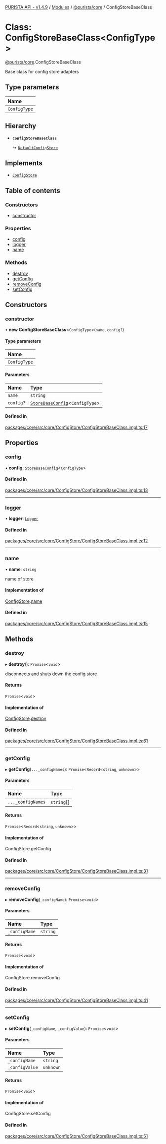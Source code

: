 [PURISTA API - v1.4.9](../README.md) / [Modules](../modules.md) / [@purista/core](../modules/purista_core.md) / ConfigStoreBaseClass

# Class: ConfigStoreBaseClass<ConfigType\>

[@purista/core](../modules/purista_core.md).ConfigStoreBaseClass

Base class for config store adapters

## Type parameters

| Name |
| :------ |
| `ConfigType` |

## Hierarchy

- **`ConfigStoreBaseClass`**

  ↳ [`DefaultConfigStore`](purista_core.DefaultConfigStore.md)

## Implements

- [`ConfigStore`](../interfaces/purista_core.ConfigStore.md)

## Table of contents

### Constructors

- [constructor](purista_core.ConfigStoreBaseClass.md#constructor)

### Properties

- [config](purista_core.ConfigStoreBaseClass.md#config)
- [logger](purista_core.ConfigStoreBaseClass.md#logger)
- [name](purista_core.ConfigStoreBaseClass.md#name)

### Methods

- [destroy](purista_core.ConfigStoreBaseClass.md#destroy)
- [getConfig](purista_core.ConfigStoreBaseClass.md#getconfig)
- [removeConfig](purista_core.ConfigStoreBaseClass.md#removeconfig)
- [setConfig](purista_core.ConfigStoreBaseClass.md#setconfig)

## Constructors

### constructor

• **new ConfigStoreBaseClass**<`ConfigType`\>(`name`, `config?`)

#### Type parameters

| Name |
| :------ |
| `ConfigType` |

#### Parameters

| Name | Type |
| :------ | :------ |
| `name` | `string` |
| `config?` | [`StoreBaseConfig`](../modules/purista_core.md#storebaseconfig)<`ConfigType`\> |

#### Defined in

[packages/core/src/core/ConfigStore/ConfigStoreBaseClass.impl.ts:17](https://github.com/sebastianwessel/purista/blob/8c66693/packages/core/src/core/ConfigStore/ConfigStoreBaseClass.impl.ts#L17)

## Properties

### config

• **config**: [`StoreBaseConfig`](../modules/purista_core.md#storebaseconfig)<`ConfigType`\>

#### Defined in

[packages/core/src/core/ConfigStore/ConfigStoreBaseClass.impl.ts:13](https://github.com/sebastianwessel/purista/blob/8c66693/packages/core/src/core/ConfigStore/ConfigStoreBaseClass.impl.ts#L13)

___

### logger

• **logger**: [`Logger`](purista_core.Logger.md)

#### Defined in

[packages/core/src/core/ConfigStore/ConfigStoreBaseClass.impl.ts:12](https://github.com/sebastianwessel/purista/blob/8c66693/packages/core/src/core/ConfigStore/ConfigStoreBaseClass.impl.ts#L12)

___

### name

• **name**: `string`

name of store

#### Implementation of

[ConfigStore](../interfaces/purista_core.ConfigStore.md).[name](../interfaces/purista_core.ConfigStore.md#name)

#### Defined in

[packages/core/src/core/ConfigStore/ConfigStoreBaseClass.impl.ts:15](https://github.com/sebastianwessel/purista/blob/8c66693/packages/core/src/core/ConfigStore/ConfigStoreBaseClass.impl.ts#L15)

## Methods

### destroy

▸ **destroy**(): `Promise`<`void`\>

disconnects and shuts down the config store

#### Returns

`Promise`<`void`\>

#### Implementation of

[ConfigStore](../interfaces/purista_core.ConfigStore.md).[destroy](../interfaces/purista_core.ConfigStore.md#destroy)

#### Defined in

[packages/core/src/core/ConfigStore/ConfigStoreBaseClass.impl.ts:61](https://github.com/sebastianwessel/purista/blob/8c66693/packages/core/src/core/ConfigStore/ConfigStoreBaseClass.impl.ts#L61)

___

### getConfig

▸ **getConfig**(`..._configNames`): `Promise`<`Record`<`string`, `unknown`\>\>

#### Parameters

| Name | Type |
| :------ | :------ |
| `..._configNames` | `string`[] |

#### Returns

`Promise`<`Record`<`string`, `unknown`\>\>

#### Implementation of

ConfigStore.getConfig

#### Defined in

[packages/core/src/core/ConfigStore/ConfigStoreBaseClass.impl.ts:31](https://github.com/sebastianwessel/purista/blob/8c66693/packages/core/src/core/ConfigStore/ConfigStoreBaseClass.impl.ts#L31)

___

### removeConfig

▸ **removeConfig**(`_configName`): `Promise`<`void`\>

#### Parameters

| Name | Type |
| :------ | :------ |
| `_configName` | `string` |

#### Returns

`Promise`<`void`\>

#### Implementation of

ConfigStore.removeConfig

#### Defined in

[packages/core/src/core/ConfigStore/ConfigStoreBaseClass.impl.ts:41](https://github.com/sebastianwessel/purista/blob/8c66693/packages/core/src/core/ConfigStore/ConfigStoreBaseClass.impl.ts#L41)

___

### setConfig

▸ **setConfig**(`_configName`, `_configValue`): `Promise`<`void`\>

#### Parameters

| Name | Type |
| :------ | :------ |
| `_configName` | `string` |
| `_configValue` | `unknown` |

#### Returns

`Promise`<`void`\>

#### Implementation of

ConfigStore.setConfig

#### Defined in

[packages/core/src/core/ConfigStore/ConfigStoreBaseClass.impl.ts:51](https://github.com/sebastianwessel/purista/blob/8c66693/packages/core/src/core/ConfigStore/ConfigStoreBaseClass.impl.ts#L51)
